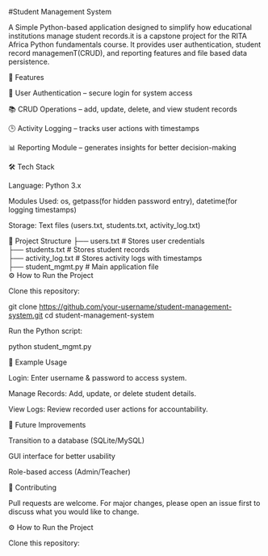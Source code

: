 #Student Management System

A Simple Python-based application designed to simplify how educational institutions manage student records.it is a capstone project for the RITA Africa Python fundamentals course. It provides user authentication, student record managemenT(CRUD), and reporting features and file based data persistence.

🚀 Features

🔐 User Authentication – secure login for system access

📚 CRUD Operations – add, update, delete, and view student records

🕒 Activity Logging – tracks user actions with timestamps

📊 Reporting Module – generates insights for better decision-making


🛠 Tech Stack

Language: Python 3.x

Modules Used: os, getpass(for hidden password entry), datetime(for logging timestamps)

Storage: Text files (users.txt, students.txt, activity_log.txt)

📂 Project Structure
├── users.txt          # Stores user credentials  
├── students.txt       # Stores student records  
├── activity_log.txt   # Stores activity logs with timestamps  
├── student_mgmt.py    # Main application file  
⚙️ How to Run the Project

Clone this repository:

git clone https://github.com/your-username/student-management-system.git
cd student-management-system


Run the Python script:

python student_mgmt.py

📖 Example Usage

Login: Enter username & password to access system.

Manage Records: Add, update, or delete student details.

View Logs: Review recorded user actions for accountability.

📌 Future Improvements

Transition to a database (SQLite/MySQL)

GUI interface for better usability

Role-based access (Admin/Teacher)

🤝 Contributing

Pull requests are welcome. For major changes, please open an issue first to discuss what you would like to change.

⚙️ How to Run the Project

Clone this repository:
